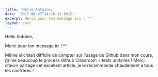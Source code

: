 ```yaml
---
title: 'Hello Antoine,'
date: '2017-06-27T14:26:11.691Z'
excerpt: Merci pour ton message ici ! ^^
layout: post
---
```

Hello Antoine,

Merci pour ton message ici ! ^^

Même si c’était difficile de compter sur l’usage de Github dans mon cours, j’aime beaucoup le process Github Classroom + tests unitaires ! Merci d’avoir partagé cet excellent article, je le recommande chaudement à tous les confrères !
